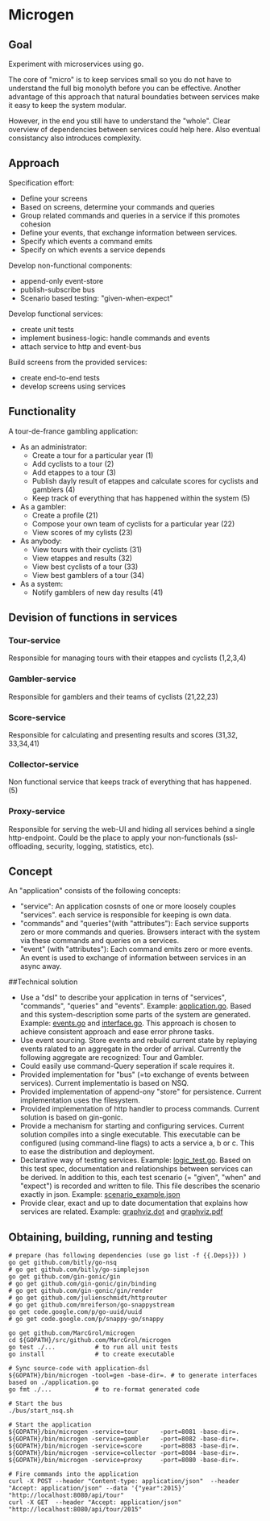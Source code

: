 # Microgen

## Goal
Experiment with microservices using go. 


The core of "micro" is to keep services small so you do not have to understand the full big monolyth before you can be effective. Another advantage of this approach that natural boundaties between services make it easy to keep the system modular. 

However, in the end you still have to understand the "whole". Clear overview of dependencies between services could help here. Also eventual consistancy also introduces complexity.

## Approach
Specification effort:
* Define your screens 
* Based on screens, determine your commands and queries
* Group related commands and queries in a service if this promotes cohesion
* Define your events, that exchange information between services.
* Specify which events a command emits
* Specify on which events a service depends

Develop non-functional components:
* append-only event-store
* publish-subscribe bus
* Scenario based testing: "given-when-expect"

Develop functional services:
 * create unit tests
 * implement business-logic: handle commands and events
 * attach service to http and event-bus

Build screens from the provided services:
 * create end-to-end tests
 * develop screens using services

## Functionality
A tour-de-france gambling application:
- As an administrator: 
    - Create a tour for a particular year (1)
    - Add cyclists to a tour (2)
    - Add etappes to a tour (3)
    - Publish dayly result of etappes and calculate scores for cyclists and gamblers (4)
    - Keep track of everything that has happened within the system (5)
- As a gambler: 
    - Create a profile (21)
    - Compose your own team of cyclists for a particular year (22)
    - View scores of my cylists (23)
- As anybody: 
    - View tours with their cyclists (31)
    - View etappes and results (32)
    - View best cyclists of a tour (33)
    - View best gamblers of a tour (34)
- As a system: 
    - Notify gamblers of new day results (41)

## Devision of functions in services
### Tour-service
Responsible for managing tours with their etappes and cyclists (1,2,3,4)

### Gambler-service
Responsible for gamblers and their teams of cyclists (21,22,23)

### Score-service
Responsible for calculating and presenting results and scores (31,32, 33,34,41)

### Collector-service
Non functional service that keeps track of everything that has happened. (5)

### Proxy-service
Responsible for serving the web-UI and hiding all services behind a single http-endpoint. Could be the place to apply your non-functionals (ssl-offloading, security, logging, statistics, etc).

## Concept
An "application" consists of the following concepts:
 - "service": An application cosnsts of one or more loosely couples "services". each service is responsible for keeping is own data.
 - "commands" and "queries"(with "attributes"): Each service supports zero or more commands and queries. Browsers interact with the system via these commands and queries on a services.
 - "event" (with "attributes"): Each command emits zero or more events. An event is used to exchange of information between services in an async away.

##Technical solution
- Use a "dsl" to describe your application in terns of "services", "commands", "queries" and "events". Example: [application.go](./application.go). Based and this system-description some parts of the system are generated. Example: [events.go](./tourApp/events/events.go) and [interface.go](./tourApp/gambler/interface.go). This approach is chosen to achieve consistent approach and ease error phrone tasks.
- Use event sourcing. Store events and rebuild current state by replaying events ralated to an aggregate in the order of arrival. Currently the following aggregate are recognized: Tour and Gambler.
- Could easily use command-Query seperation if scale requires it.
- Provided implementation for "bus" (=to exchange of events between services). Current implementatio is based on NSQ.
- Provided implementation of append-ony "store" for persistence. Current implementation uses the filesystem.
- Provided implementation of http handler to process commands. Current solution is based on gin-gonic.
- Provide a mechanism for starting and configuring services. Current solution compiles into a single executable. This executable can be configured (using command-line flags) to acts a service a, b or c. This to ease the distribution and deployment.
- Declarative way of testing services. Example: [logic_test.go](./tourApp/tour/logic_test.go). Based on this test spec, documentation and relationships between services can be derived. In addition to this, each test scenario (= "given", "when" and "expect") is recorded and written to file. This file describes the scenario exactly in json. Example: [scenario_example.json](./tourApp/doc/example_Create_new_gambler_success.txt)
- Provide clear, exact and up to date documentation that explains how services are related. Example:  [graphviz.dot](./tourApp/doc/graphviz.dot) and [graphviz.pdf](./tourApp/doc/graphviz.pdf)

## Obtaining, building, running and testing

    # prepare (has following dependencies (use go list -f {{.Deps}}) )
    go get github.com/bitly/go-nsq
    # go get github.com/bitly/go-simplejson
    go get github.com/gin-gonic/gin
    # go get github.com/gin-gonic/gin/binding
    # go get github.com/gin-gonic/gin/render
    # go get github.com/julienschmidt/httprouter
    # go get github.com/mreiferson/go-snappystream
    go get code.google.com/p/go-uuid/uuid
    # go get code.google.com/p/snappy-go/snappy

    go get github.com/MarcGrol/microgen
    cd ${GOPATH}/src/github.com/MarcGrol/microgen
    go test ./...           # to run all unit tests
    go install              # to create executable
    
    # Sync source-code with application-dsl
    ${GOPATH}/bin/microgen -tool=gen -base-dir=. # to generate interfaces based on ./application.go
    go fmt ./...            # to re-format generated code
    
    # Start the bus
    ./bus/start_nsq.sh
    
    # Start the application
    ${GOPATH}/bin/microgen -service=tour      -port=8081 -base-dir=.
    ${GOPATH}/bin/microgen -service=gambler   -port=8082 -base-dir=.
    ${GOPATH}/bin/microgen -service=score     -port=8083 -base-dir=.
    ${GOPATH}/bin/microgen -service=collector -port=8084 -base-dir=.
    ${GOPATH}/bin/microgen -service=proxy     -port=8080 -base-dir=.
    
    # Fire commands into the application
    curl -X POST --header "Content-type: application/json"  --header "Accept: application/json" --data '{"year":2015}' "http://localhost:8080/api/tour"
    curl -X GET  --header "Accept: application/json"  "http://localhost:8080/api/tour/2015"
    

